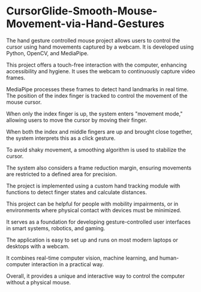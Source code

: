 # CursorGlide-Smooth-Mouse-Movement-via-Hand-Gestures
The hand gesture controlled mouse project allows users to control the cursor using hand movements captured by a webcam. It is developed using Python, OpenCV, and MediaPipe.

This project offers a touch-free interaction with the computer, enhancing accessibility and hygiene. It uses the webcam to continuously capture video frames.

MediaPipe processes these frames to detect hand landmarks in real time. The position of the index finger is tracked to control the movement of the mouse cursor.

When only the index finger is up, the system enters "movement mode," allowing users to move the cursor by moving their finger.

When both the index and middle fingers are up and brought close together, the system interprets this as a click gesture.

To avoid shaky movement, a smoothing algorithm is used to stabilize the cursor.

The system also considers a frame reduction margin, ensuring movements are restricted to a defined area for precision.

The project is implemented using a custom hand tracking module with functions to detect finger states and calculate distances.

This project can be helpful for people with mobility impairments, or in environments where physical contact with devices must be minimized.

It serves as a foundation for developing gesture-controlled user interfaces in smart systems, robotics, and gaming.

The application is easy to set up and runs on most modern laptops or desktops with a webcam.

It combines real-time computer vision, machine learning, and human-computer interaction in a practical way.

Overall, it provides a unique and interactive way to control the computer without a physical mouse.
